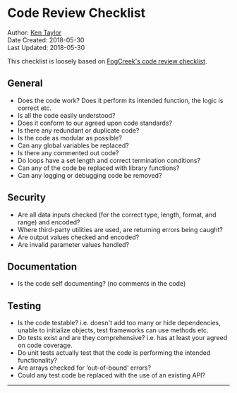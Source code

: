 # Code Review Checklist

Author: [Ken Taylor](mailto:ktaylor@agentstitle.com?subject=Code%20Review%20Checklist)  
Date Created: 2018-05-30  
Last Updated: 2018-05-30  

This checklist is loosely based on [FogCreek's code review checklist][fogcreek].

## General

* Does the code work? Does it perform its intended function, the logic is correct etc.
* Is all the code easily understood?
* Does it conform to our agreed upon code standards?
* Is there any redundant or duplicate code?
* Is the code as modular as possible?
* Can any global variables be replaced?
* Is there any commented out code?
* Do loops have a set length and correct termination conditions?
* Can any of the code be replaced with library functions?
* Can any logging or debugging code be removed?

## Security

* Are all data inputs checked (for the correct type, length, format, and range) and encoded?
* Where third-party utilities are used, are returning errors being caught?
* Are output values checked and encoded?
* Are invalid parameter values handled?

## Documentation

* Is the code self documenting? (no comments in the code)

## Testing

* Is the code testable? i.e. doesn't add too many or hide dependencies, unable to initialize objects, test frameworks can use methods etc.
* Do tests exist and are they comprehensive? i.e. has at least your agreed on code coverage.
* Do unit tests actually test that the code is performing the intended functionality?
* Are arrays checked for ‘out-of-bound’ errors?
* Could any test code be replaced with the use of an existing API?

---
[fogcreek]: http://blog.fogcreek.com/increase-defect-detection-with-our-code-review-checklist-example/
